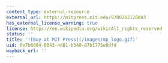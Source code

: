 ```yaml
---
content_type: external-resource
external_url: https://mitpress.mit.edu/9780262120043
has_external_license_warning: true
license: https://en.wikipedia.org/wiki/All_rights_reserved
status: ''
title: '![Buy at MIT Press](/images/mp_logo.gif)'
uid: 0e7b6804-8043-4d81-b340-87b1775e0dfd
wayback_url: ''
---
```

